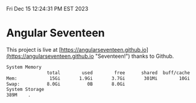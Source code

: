 Fri Dec 15 12:24:31 PM EST 2023

# Angular Seventeen


This project is live at [https://angularseventeen.github.io](https://angularseventeen.github.io "Seventeen!") thanks to Github.

```bash
System Memory
               total        used        free      shared  buff/cache   available
Mem:            15Gi       1.9Gi       3.7Gi       301Mi        10Gi        13Gi
Swap:          8.0Gi          0B       8.0Gi
System Storage
389M	.
```
